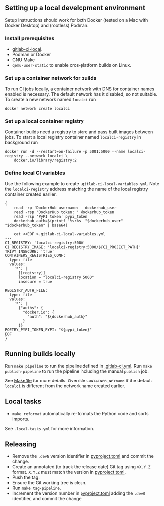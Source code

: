 ## Setting up a local development environment

Setup instructions should work for both Docker (tested on a Mac with Docker Desktop)
and (rootless) Podman.

### Install prerequisites

- [gitlab-ci-local](https://github.com/firecow/gitlab-ci-local).
- Podman or Docker
- GNU Make
- `qemu-user-static` to enable cros-platform builds on Linux.

### Set up a container network for builds

To run CI jobs locally, a container network with DNS for container names enabled
is necessary. The default network has it disabled, so not suitable.
To create a new network named `localci` run

```shell
docker network create localci
```

### Set up a local container registry

Container builds need a registry to store and pass built images between jobs.
To start a local registry container named `localci-registry` in background run

```
docker run -d --restart=on-failure -p 5001:5000 --name localci-registry --network localci \
    docker.io/library/registry:2
```

### Define local CI variables

Use the following example to create `.gitlab-ci-local-variables.yml`. Note
the `localci-registry` address matching the name of the local registry container
created earlier.

```shell
{
    read -rp 'DockerHub username: ' dockerhub_user
    read -rsp 'DockerHub token: ' dockerhub_token
    read -rsp 'PyPI token' pypi_token
    dockerhub_auth=$(printf '%s:%s' "$dockerhub_user" "$dockerhub_token" | base64)

    cat <<EOF >.gitlab-ci-local-variables.yml
---
CI_REGISTRY: 'localci-registry:5000'
CI_REGISTRY_IMAGE: 'localci-registry:5000/${CI_PROJECT_PATH}'
TRIVY_INSECURE: 'true'
CONTAINERS_REGISTRIES_CONF:
  type: file
  values:
    '*': |
      [[registry]]
      location = "localci-registry:5000"
      insecure = true

REGISTRY_AUTH_FILE:
  type: file
  values:
    '*': |
      {"auths": {
        "docker.io": {
          "auth": "${dockerhub_auth}"
        }
      }}
POETRY_PYPI_TOKEN_PYPI: "${pypi_token}"
EOF
}
```

## Running builds locally

Run `make pipeline` to run the pipeline defined in [.gitlab-ci.yml](.gitlab-ci.yml).
Run `make publish-pipeline` to run the pipeline including the manual `publish` job.

See [Makefile](Makefile) for more details. Override `CONTAINER_NETWORK` if the
default `localci` is different from the network name created earlier.

## Local tasks

- `make reformat` automatically re-formats the Python code and sorts imports.

See `.local-tasks.yml` for more information.

## Releasing

- Remove the `.devN` version identifier in [pyproject.toml](pyproject.toml)
  and commit the change.
- Create an annotated (to track the release date) Git tag using `vX.Y.Z` format.
  `X.Y.Z` must match the version in [pyproject.toml](pyproject.toml).
- Push the tag.
- Ensure the Git working tree is clean.
- Run `make tag-pipeline`.
- Increment the version number in [pyproject.toml](pyproject.toml) adding the `.dev0`
  identifier, and commit the change.
